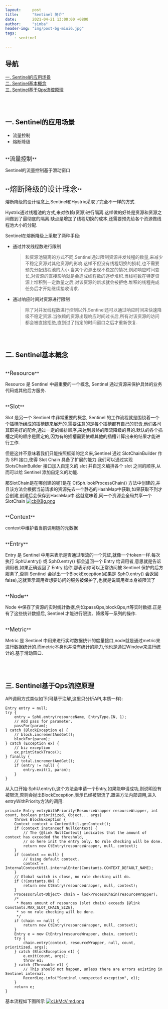 ```yaml
---
layout:     post
title:      "Sentinel 简介"
date:       2021-04-21 13:00:00 +0800
author:     "simba"
header-img: "img/post-bg-miui6.jpg"
tags:
    - sentinel

---
```







## 导航
[一. Sentinel的应用场景](#jump1)
<br>
[二. Sentinel基本概念](#jump2)
<br>
[三. Sentinel基于Qps流控原理](#jump3)
<br>









<br><br>
## <span id="jump1">一. Sentinel的应用场景</span>

* 流量控制
* 熔断降级


<br>
**<font size="4">流量控制</font>** <br>

Sentinel的流量控制基于滑动窗口


<br>
**<font size="5">熔断降级的设计理念</font>** <br>

熔断降级的设计理念上,Sentinel和Hystrix采取了完全不一样的方式.<br>

Hystrix通过线程池的方式,来对依赖(资源)进行隔离.这样做的好处是资源和资源之间做到了最彻底的隔离.缺点是增加了线程切换的成本,还需要预先给各个资源做线程池大小的分配.<br>

Sentinel在熔断降级上采取了两种手段:
* 通过并发线程数进行限制
	> 和资源池隔离的方式不同,Sentinel通过限制资源并发线程的数量,来减少不稳定资源对其他资源的影响.这样不但没有线程切换的损耗,也不需要预先分配线程池的大小.当某个资源出现不稳定的情况,例如响应时间变长,对资源的直接影响就是会造成线程数的逐步堆积.当线程数在特定资源上堆积到一定数量之后,对该资源的新求就会被拒绝.堆积的线程完成任务后才开始继续接收请求.
* 通过响应时间对资源进行限制
	> 除了对并发线程数进行控制以外,Sentinel还可以通过响应时间来快速降级不稳定资源.当依赖的资源出现响应时间过长后,所有对该资源的访问都会被直接拒绝,直到过了指定的时间窗口之后才重新恢复.



<br><br>
## <span id="jump2">二. Sentinel基本概念</span>

<br>
**<font size="4">Resource</font>** <br>

Resource 是 Sentinel 中最重要的一个概念, Sentinel 通过资源来保护具体的业务代码或其他后方服务.


<br>
**<font size="4">Slot</font>** <br>

Slot 是另一个 Sentinel 中非常重要的概念, Sentinel 的工作流程就是围绕着一个个插槽所组成的插槽链来展开的.需要注意的是每个插槽都有自己的职责,他们各司其职完好的配合,通过一定的编排顺序,来达到最终的限流降级的目的.默认的各个插槽之间的顺序是固定的,因为有的插槽需要依赖其他的插槽计算出来的结果才能进行工作.<br>

但是这并不意味着我们只能按照框架的定义来,Sentinel 通过 SlotChainBuilder 作为 SPI 接口,使得 Slot Chain 具备了扩展的能力.我们可以通过实现 SlotsChainBuilder 接口加入自定义的 slot 并自定义编排各个 slot 之间的顺序,从而可以给 Sentinel 添加自定义的功能.<br>

那SlotChain是在哪创建的呢?是在 CtSph.lookProcessChain() 方法中创建的,并且该方法会根据当前请求的资源先去一个静态的HashMap中获取,如果获取不到才会创建,创建后会保存到HashMap中.这就意味着,同一个资源会全局共享一个SlotChain
[![cblX8g.png](https://z3.ax1x.com/2021/04/21/cblX8g.png)](https://imgtu.com/i/cblX8g)


<br>
**<font size="4">Context</font>** <br>

context中维护着当前调用链的元数据


<br>
**<font size="4">Entry</font>** <br>

Entry 是 Sentinel 中用来表示是否通过限流的一个凭证,就像一个token一样.每次执行 SphU.entry() 或 SphO.entry() 都会返回一个 Entry 给调用者,意思就是告诉调用者,如果正确返回了 Entry 给你,那表示你可以正常访问被 Sentinel 保护的后方服务了,否则 Sentinel 会抛出一个BlockException(如果是 SphO.entry() 会返回false),这就表示调用者想要访问的服务被保护了,也就是说调用者本身被限流了


<br>
**<font size="4">Node</font>** <br>

Node 中保存了资源的实时统计数据,例如:passQps,blockQps,rt等实时数据.正是有了这些统计数据后, Sentinel 才能进行限流、降级等一系列的操作.


<br>
**<font size="4">Metric</font>** <br>

Metric 是 Sentinel 中用来进行实时数据统计的度量接口,node就是通过metric来进行数据统计的.而metric本身也并没有统计的能力,他也是通过Window来进行统计的.基于滑动窗口.



<br><br>
## <span id="jump3">三. Sentinel基于Qps流控原理</span>

API调用方式类似如下(可基于注解,这里只分析API,本质一样):
```
Entry entry = null;
try {
    entry = SphU.entry(resourceName, EntryType.IN, 1);
    // Add pass for parameter.
    passFor(param);
} catch (BlockException e) {
    // block.incrementAndGet();
    blockFor(param);
} catch (Exception ex) {
    // biz exception
    ex.printStackTrace();
} finally {
    // total.incrementAndGet();
    if (entry != null) {
        entry.exit(1, param);
    }
}
```

从入口开始:SphU.entry(),这个方法会申请一个Entry,如果能申请成功,则说明没有被限流,否则会抛出BlockException,表示已经被限流了.跟进方法内部调用,进入entryWithPriority方法的调用:
```
private Entry entryWithPriority(ResourceWrapper resourceWrapper, int count, boolean prioritized, Object... args)
    throws BlockException {
    Context context = ContextUtil.getContext();
    if (context instanceof NullContext) {
        // The {@link NullContext} indicates that the amount of context has exceeded the threshold,
        // so here init the entry only. No rule checking will be done.
        return new CtEntry(resourceWrapper, null, context);
    }
    if (context == null) {
        // Using default context.
        context = InternalContextUtil.internalEnter(Constants.CONTEXT_DEFAULT_NAME);
    }
    // Global switch is close, no rule checking will do.
    if (!Constants.ON) {
        return new CtEntry(resourceWrapper, null, context);
    }
    ProcessorSlot<Object> chain = lookProcessChain(resourceWrapper);
    /*
     * Means amount of resources (slot chain) exceeds {@link Constants.MAX_SLOT_CHAIN_SIZE},
     * so no rule checking will be done.
     */
    if (chain == null) {
        return new CtEntry(resourceWrapper, null, context);
    }
    Entry e = new CtEntry(resourceWrapper, chain, context);
    try {
        chain.entry(context, resourceWrapper, null, count, prioritized, args);
    } catch (BlockException e1) {
        e.exit(count, args);
        throw e1;
    } catch (Throwable e1) {
        // This should not happen, unless there are errors existing in Sentinel internal.
        RecordLog.info("Sentinel unexpected exception", e1);
    }
    return e;
}
```

基本流程如下图所示
[![cLkMcV.md.png](https://z3.ax1x.com/2021/04/22/cLkMcV.md.png)](https://imgtu.com/i/cLkMcV)